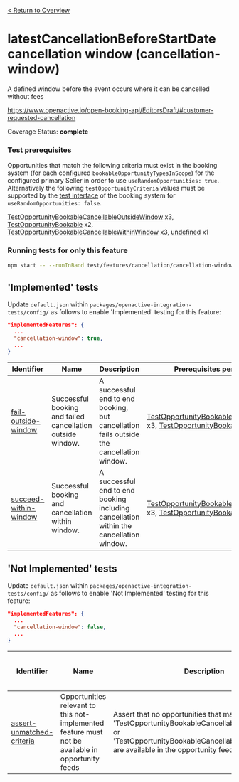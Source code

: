 [< Return to Overview](../../README.md)
# latestCancellationBeforeStartDate cancellation window (cancellation-window)

A defined window before the event occurs where it can be cancelled without fees


https://www.openactive.io/open-booking-api/EditorsDraft/#customer-requested-cancellation

Coverage Status: **complete**
### Test prerequisites
Opportunities that match the following criteria must exist in the booking system (for each configured `bookableOpportunityTypesInScope`) for the configured primary Seller in order to use `useRandomOpportunities: true`. Alternatively the following `testOpportunityCriteria` values must be supported by the [test interface](https://openactive.io/test-interface/) of the booking system for `useRandomOpportunities: false`.

[TestOpportunityBookableCancellableOutsideWindow](https://openactive.io/test-interface#TestOpportunityBookableCancellableOutsideWindow) x3, [TestOpportunityBookable](https://openactive.io/test-interface#TestOpportunityBookable) x2, [TestOpportunityBookableCancellableWithinWindow](https://openactive.io/test-interface#TestOpportunityBookableCancellableWithinWindow) x3, [undefined](https://openactive.io/test-interface#undefined) x1


### Running tests for only this feature

```bash
npm start -- --runInBand test/features/cancellation/cancellation-window/
```



## 'Implemented' tests

Update `default.json` within `packages/openactive-integration-tests/config/` as follows to enable 'Implemented' testing for this feature:

```json
"implementedFeatures": {
  ...
  "cancellation-window": true,
  ...
}
```

| Identifier | Name | Description | Prerequisites per Opportunity Type |
|------------|------|-------------|---------------|
| [fail-outside-window](./implemented/fail-outside-window-test.js) | Successful booking and failed cancellation outside window. | A successful end to end booking, but cancellation fails outside the cancellation window. | [TestOpportunityBookableCancellableOutsideWindow](https://openactive.io/test-interface#TestOpportunityBookableCancellableOutsideWindow) x3, [TestOpportunityBookable](https://openactive.io/test-interface#TestOpportunityBookable) x1 |
| [succeed-within-window](./implemented/succeed-within-window-test.js) | Successful booking and cancellation within window. | A successful end to end booking including cancellation within the cancellation window. | [TestOpportunityBookableCancellableWithinWindow](https://openactive.io/test-interface#TestOpportunityBookableCancellableWithinWindow) x3, [TestOpportunityBookable](https://openactive.io/test-interface#TestOpportunityBookable) x1 |



## 'Not Implemented' tests


Update `default.json` within `packages/openactive-integration-tests/config/` as follows to enable 'Not Implemented' testing for this feature:

```json
"implementedFeatures": {
  ...
  "cancellation-window": false,
  ...
}
```

| Identifier | Name | Description | Prerequisites per Opportunity Type |
|------------|------|-------------|---------------|
| [assert-unmatched-criteria](./not-implemented/assert-unmatched-criteria-test.js) | Opportunities relevant to this not-implemented feature must not be available in opportunity feeds | Assert that no opportunities that match criteria 'TestOpportunityBookableCancellableWithinWindow' or 'TestOpportunityBookableCancellableOutsideWindow' are available in the opportunity feeds. | [undefined](https://openactive.io/test-interface#undefined) x1 |
